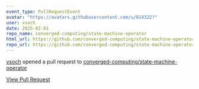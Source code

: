 ```yaml
---
event_type: PullRequestEvent
avatar: "https://avatars.githubusercontent.com/u/814322?"
user: vsoch
date: 2025-02-01
repo_name: converged-computing/state-machine-operator
html_url: https://github.com/converged-computing/state-machine-operator/pull/2
repo_url: https://github.com/converged-computing/state-machine-operator
---
```


<a href='https://github.com/vsoch' target='_blank'>vsoch</a> opened a pull request to <a href='https://github.com/converged-computing/state-machine-operator' target='_blank'>converged-computing/state-machine-operator</a>

<a href='https://github.com/converged-computing/state-machine-operator/pull/2' target='_blank'>View Pull Request</a>